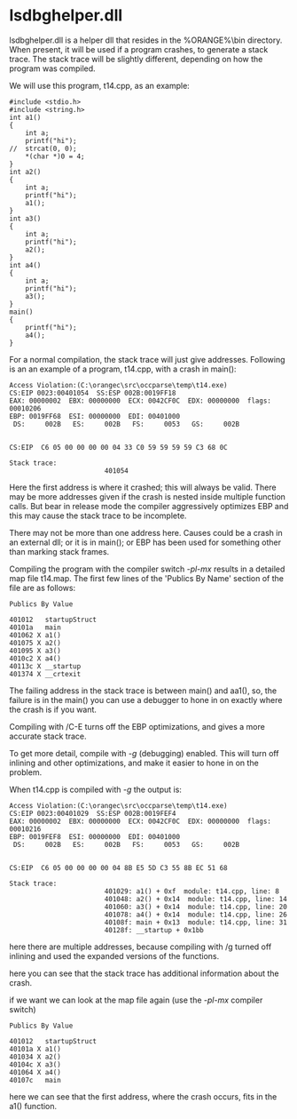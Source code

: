 # lsdbghelper.dll

lsdbghelper.dll is a helper dll that resides in the %ORANGE%\bin directory.   When present, it will be used if a program crashes, to generate a stack trace.    The stack trace will be slightly different, depending on how the program was compiled.

We will use this program, t14.cpp, as an example:

```
#include <stdio.h>
#include <string.h>
int a1()
{
	int a;
	printf("hi");
//	strcat(0, 0);
	*(char *)0 = 4;
}
int a2()
{
	int a;
	printf("hi");
	a1();
}
int a3()
{
	int a;
	printf("hi");
	a2();
}
int a4()
{
	int a;
	printf("hi");
	a3();
}
main()
{
	printf("hi");
	a4();
}
```

For a normal compilation, the stack trace will just give addresses.   Following is an an example of a program, t14.cpp, with a crash in main():

```
Access Violation:(C:\orangec\src\occparse\temp\t14.exe)
CS:EIP 0023:00401054  SS:ESP 002B:0019FF18
EAX: 00000002  EBX: 00000000  ECX: 0042CF0C  EDX: 00000000  flags: 00010206
EBP: 0019FF68  ESI: 00000000  EDI: 00401000
 DS:     002B   ES:     002B   FS:     0053   GS:     002B


CS:EIP  C6 05 00 00 00 00 04 33 C0 59 59 59 59 C3 68 0C

Stack trace:
                        401054
```

Here the first address is where it crashed; this will always be valid.   There may be more addresses given if the crash is nested inside multiple function calls.   But bear in release mode the compiler aggressively optimizes EBP and this may cause the stack trace to be incomplete.

There may not be more than one address here.   Causes could be a crash in an external dll; or it is in main(); or EBP has been used for something other than marking stack frames.

Compiling the program with the compiler switch _-pl-mx_ results in a detailed map file t14.map.  The first few lines of the 'Publics By Name' section of the file are as follows:

```
Publics By Value

401012   startupStruct
40101a   main
401062 X a1()
401075 X a2()
401095 X a3()
4010c2 X a4()
40113c X __startup
401374 X __crtexit
```

The failing address in the stack trace is between main() and aa1(), so, the failure is in the main() you can use a debugger to hone in on exactly where the crash is if you want.

Compiling with /C-E turns off the EBP optimizations, and gives a more accurate stack trace.

To get more detail, compile with _-g_ (debugging) enabled.   This will turn off inlining and other optimizations, and make it easier to hone in on the problem.

When t14.cpp is compiled with _-g_ the output is:

```
Access Violation:(C:\orangec\src\occparse\temp\t14.exe)
CS:EIP 0023:00401029  SS:ESP 002B:0019FEF4
EAX: 00000002  EBX: 00000000  ECX: 0042CF0C  EDX: 00000000  flags: 00010216
EBP: 0019FEF8  ESI: 00000000  EDI: 00401000
 DS:     002B   ES:     002B   FS:     0053   GS:     002B


CS:EIP  C6 05 00 00 00 00 04 8B E5 5D C3 55 8B EC 51 68

Stack trace:
                        401029: a1() + 0xf  module: t14.cpp, line: 8
                        401048: a2() + 0x14  module: t14.cpp, line: 14
                        401060: a3() + 0x14  module: t14.cpp, line: 20
                        401078: a4() + 0x14  module: t14.cpp, line: 26
                        40108f: main + 0x13  module: t14.cpp, line: 31
                        40128f: __startup + 0x1bb
```

here there are multiple addresses, because compiling with /g turned off inlining and used
the expanded versions of the functions.

here you can see that the stack trace has additional information about the crash.

if we want we can look at the map file again (use the _-pl-mx_ compiler switch)

```
Publics By Value

401012   startupStruct
40101a X a1()
401034 X a2()
40104c X a3()
401064 X a4()
40107c   main
```

here we can see that the first address, where the crash occurs, fits in the a1() function.
